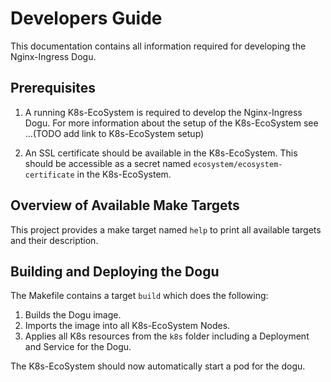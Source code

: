 # Developers Guide

This documentation contains all information required for developing the Nginx-Ingress Dogu.

## Prerequisites

1. A running K8s-EcoSystem is required to develop the Nginx-Ingress Dogu. For more information about the
setup of the K8s-EcoSystem see …(TODO add link to K8s-EcoSystem setup)

1. An SSL certificate should be available in the K8s-EcoSystem. This should be accessible as a secret named
`ecosystem/ecosystem-certificate` in the K8s-EcoSystem.

## Overview of Available Make Targets

This project provides a make target named `help` to print all available targets and their description.

## Building and Deploying the Dogu

The Makefile contains a target `build` which does the following:

1. Builds the Dogu image.
1. Imports the image into all K8s-EcoSystem Nodes.
1. Applies all K8s resources from the `k8s` folder including a Deployment and Service for the Dogu.

The K8s-EcoSystem should now automatically start a pod for the dogu. 